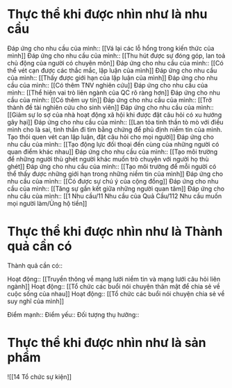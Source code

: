 # Thực thể khi được nhìn như là nhu cầu
Đáp ứng cho nhu cầu của mình:: [[Vá lại các lỗ hổng trong kiến thức của mình]]
Đáp ứng cho nhu cầu của mình:: [[Thu hút được sự đóng góp, lan toả chủ động của người có chuyên môn]]
Đáp ứng cho nhu cầu của mình:: [[Có thể vét cạn được các thắc mắc, lập luận của mình]]
Đáp ứng cho nhu cầu của mình:: [[Thấy được giới hạn của lập luận của mình]]
Đáp ứng cho nhu cầu của mình:: [[Có thêm TNV nghiên cứu]]
Đáp ứng cho nhu cầu của mình:: [[Thể hiện vai trò liên ngành của QC rõ ràng hơn]]
Đáp ứng cho nhu cầu của mình:: [[Có thêm uy tín]]
Đáp ứng cho nhu cầu của mình:: [[Trở thành đề tài nghiên cứu cho sinh viên]]
Đáp ứng cho nhu cầu của mình:: [[Giảm sự lo sợ của nhà hoạt động xã hội khi được đặt câu hỏi có xu hướng gây hại]]
Đáp ứng cho nhu cầu của mình:: [[Lan tỏa tinh thần tò mò với điều mình cho là sai, tinh thần đi tìm bằng chứng để phủ định niềm tin của mình. Tạo thói quen vét cạn lập luận, đặt câu hỏi cho mọi người]]
Đáp ứng cho nhu cầu của mình:: [[Tạo động lực đối thoại đến cùng của những người có quan điểm khác nhau]]
Đáp ứng cho nhu cầu của mình:: [[Tạo môi trường để những người thù ghét người khác muốn trò chuyện với người họ thù ghét]]
Đáp ứng cho nhu cầu của mình:: [[Tạo môi trường để mỗi người có thể thấy được những giới hạn trong những niềm tin của mình]]
Đáp ứng cho nhu cầu của mình:: [[Có được sự chú ý của cộng đồng]]
Đáp ứng cho nhu cầu của mình:: [[Tăng sự gắn kết giữa những người quan tâm]]
Đáp ứng cho nhu cầu của mình:: [[1 Nhu cầu/11 Nhu cầu của Quả Cầu/112 Nhu cầu muốn mọi người làm/Ủng hộ tiền]]
# Thực thể khi được nhìn như là Thành quả cần có
Thành quả cần có::

Hoạt động:: [[Truyền thông về mạng lưới niềm tin và mạng lưới câu hỏi liên ngành]]
Hoạt động:: [[Tổ chức các buổi nói chuyện thân mật để chia sẻ về cuộc sống của nhau]]
Hoạt động:: [[Tổ chức các buổi nói chuyện chia sẻ về suy nghĩ của mình]]

Điểm mạnh::
Điểm yếu::
Đối tượng thụ hưởng::

# Thực thể khi được nhìn như là sản phẩm
![[14 Tổ chức sự kiện]]